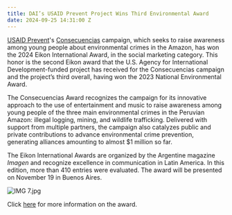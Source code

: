 ```yaml
---
title: DAI’s USAID Prevent Project Wins Third Environmental Award
date: 2024-09-25 14:31:00 Z
---
```


[USAID Prevent](https://www.dai.com/our-work/projects/peru-prevent)'s [Consecuencias](http://www.consecuencias.pe/) campaign, which seeks to raise awareness among young people about environmental crimes in the Amazon, has won the 2024 Eikon International Award, in the social marketing category. This honor is the second Eikon award that the U.S. Agency for International Development-funded project has received for the Consecuencias campaign and the project’s third overall, having won the 2023 National Environmental Award.

The Consecuencias Award recognizes the campaign for its innovative approach to the use of entertainment and music to raise awareness among young people of the three main environmental crimes in the Peruvian Amazon: illegal logging, mining, and wildlife trafficking. Delivered with support from multiple partners, the campaign also catalyzes public and private contributions to advance environmental crime prevention, generating alliances amounting to almost $1 million so far. 

The Eikon International Awards are organized by the Argentine magazine *Imagen* and recognize excellence in communication in Latin America. In this edition, more than 410 entries were evaluated. The award will be presented on November 19 in Buenos Aires.

![IMG 7.jpg](/uploads/IMG%207.jpg)

Click [here](https://premioseikon.com/se-conocieron-los-ganadores-del-eikon-24-la-cita-es-el-19-de-noviembre-en-el-intercontinental/) for more information on the award.



